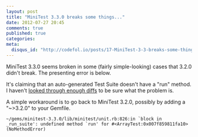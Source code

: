 ```yaml
---
layout: post
title: "MiniTest 3.3.0 breaks some things..."
date: 2012-07-27 20:45
comments: true
published: true
categories: 
meta:
  disqus_id: "http://codefol.io/posts/17-MiniTest-3-3-breaks-some-things-"
---
```

MiniTest 3.3.0 seems broken in some (fairly simple-looking) cases that 3.2.0 didn't break.  The presenting error is below.

It's claiming that an auto-generated Test Suite doesn't have a "run" method.  I haven't <a href="https://github.com/seattlerb/minitest/commits/master">looked through enough diffs</a> to be sure what the problem is.

A simple workaround is to go back to MiniTest 3.2.0, possibly by adding a "~>3.2.0" to your Gemfile.

```
~/gems/minitest-3.3.0/lib/minitest/unit.rb:826:in `block in _run_suite': undefined method `run' for #<ArrayTest:0x007f859811fa10> (NoMethodError)
```

